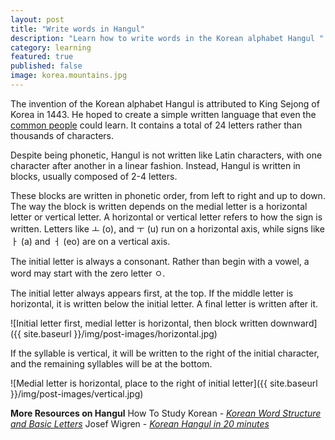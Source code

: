 ```yaml
---
layout: post
title: "Write words in Hangul"
description: "Learn how to write words in the Korean alphabet Hangul "
category: learning
featured: true
published: false
image: korea.mountains.jpg
---
```

The invention of the Korean alphabet Hangul is attributed to King Sejong of Korea in 1443. He hoped to create a simple written language that even the [common people](https://books.google.co.in/books?id=VCqLBQAAQBAJ&pg=PA54&redir_esc=y#v=onepage&q&f=false) could learn. It contains a total of 24 letters rather than thousands of characters.

Despite being phonetic, Hangul is not written like Latin characters, with one character after another in a linear fashion. Instead, Hangul is written in blocks, usually composed of 2-4 letters.

These blocks are written in phonetic order, from left to right and up to down. The way the block is written depends on the medial letter is a horizontal letter or vertical letter. A horizontal or vertical letter refers to how the sign is written. Letters like ㅗ (o), and ㅜ (u) run on a horizontal axis, while signs like ㅏ (a) and ㅓ (eo) are on a vertical axis.

The initial letter is always a consonant. Rather than begin with a vowel, a word may start with the zero letter ㅇ.

The initial letter always appears first, at the top. If the middle letter is horizontal, it is written below the initial letter. A final letter is written after it.

![Initial letter first, medial letter is horizontal, then block written downward]({{ site.baseurl }}/img/post-images/horizontal.jpg)

If the syllable is vertical, it will be written to the right of the initial character, and the remaining syllables will be at the bottom.

![Medial letter is horizontal, place to the right of initial letter]({{ site.baseurl }}/img/post-images/vertical.jpg)

**More Resources on Hangul**
How To Study Korean - *[Korean Word Structure and Basic Letters](http://www.howtostudykorean.com/unit0/unit0lesson1/)*
Josef Wigren - *[Korean Hangul in 20 minutes](http://josefwigren.com/hangul-in-20-minutes/)*
